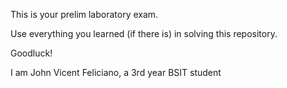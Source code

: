 This is your prelim laboratory exam.

Use everything you learned (if there is) in solving this repository.

Goodluck!

I am John Vicent Feliciano, a 3rd year BSIT student